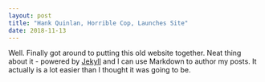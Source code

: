 ```yaml
---
layout: post
title: "Hank Quinlan, Horrible Cop, Launches Site"
date: 2018-11-13
---
```


Well. Finally got around to putting this old website together. 
Neat thing about it - powered by [Jekyll](http://jekyllrb.com) and I can use Markdown to author my posts. 
It actually is a lot easier than I thought it was going to be.
